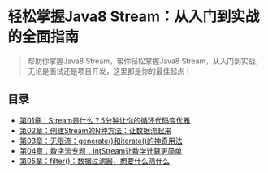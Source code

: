 # 轻松掌握Java8 Stream：从入门到实战的全面指南

> 帮助你掌握Java8 Stream，带你轻松掌握Java8 Stream，从入门到实战，无论是面试还是项目开发，这里都是你的最佳起点！

## 目录

- [第01章：Stream是什么？5分钟让你的循环代码变优雅](docs/chapter-01-第01章：Stream是什么？5分钟让你的循环代码变优雅.md)
- [第02章：创建Stream的N种方法：让数据流起来](docs/chapter-02-第02章：创建Stream的N种方法：让数据流起来.md)
- [第03章：无限流：generate()和iterate()的神奇用法](docs/chapter-03-第03章：无限流：generate()和iterate()的神奇用法.md)
- [第04章：数字流专题：IntStream让数学计算更简单](docs/chapter-04-第04章：数字流专题：IntStream让数学计算更简单.md)
- [第05章：filter()：数据过滤器，想要什么筛什么](docs/chapter-05-第05章：filter()：数据过滤器，想要什么筛什么.md)